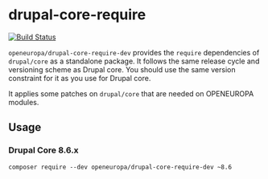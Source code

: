 # drupal-core-require

[![Build Status](https://drone.fpfis.eu/api/badges/openeuropa/drupal-core-require-dev/status.svg?branch=8.6.x)](https://drone.fpfis.eu/openeuropa/drupal-core-require-dev)

``openeuropa/drupal-core-require-dev`` provides the ``require`` dependencies of ``drupal/core`` as a standalone package. It follows the same release cycle and versioning scheme as Drupal core. You should use the same version constraint for it as you use for Drupal core.

It applies some patches on ``drupal/core`` that are needed on OPENEUROPA modules.

## Usage

### Drupal Core 8.6.x

``composer require --dev openeuropa/drupal-core-require-dev ~8.6``